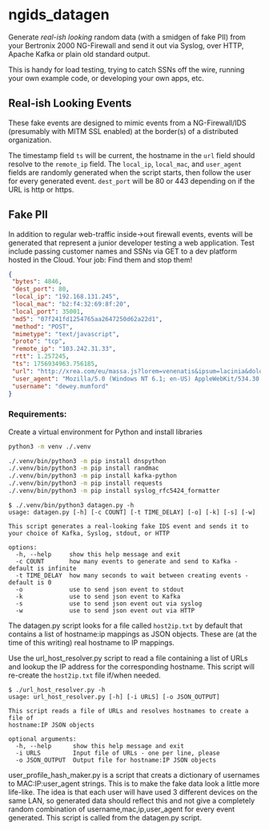 # ngids_datagen
 Generate *real-ish looking* random data (with a smidgen of fake PII) from your Bertronix 2000 NG-Firewall and send it out via Syslog, over HTTP, Apache Kafka or plain old standard output. 

 This is handy for load testing, trying to catch SSNs off the wire, running your own example code, or developing your own apps, etc.

 ## Real-ish Looking Events
 These fake events are designed to mimic events from a NG-Firewall/IDS (presumably with MITM SSL enabled) at the border(s) of a distributed organization. 
 
 The timestamp field `ts` will be current, the hostname in the `url` field should resolve to the `remote_ip` field.  The `local_ip`, `local_mac`, and `user_agent` fields are randomly generated when the script starts, then follow the user for every generated event.  `dest_port` will be 80 or 443 depending on if the URL is http or https.

 ## Fake PII
 In addition to regular web-traffic inside->out firewall events, events will be generated that represent a junior developer testing a web application. Test include passing customer names and SSNs via GET to a dev platform hosted in the Cloud. Your job: Find them and stop them!

 ```JSON
{
  "bytes": 4846,
  "dest_port": 80,
  "local_ip": "192.168.131.245",
  "local_mac": "b2:f4:32:69:8f:20",
  "local_port": 35001,
  "md5": "07f241fd1254765aa2647250d62a22d1",
  "method": "POST",
  "mimetype": "text/javascript",
  "proto": "tcp",
  "remote_ip": "103.242.31.33",
  "rtt": 1.257245,
  "ts": 1756934963.756185,
  "url": "http://xrea.com/eu/massa.js?lorem=venenatis&ipsum=lacinia&dolor=aenean&sit=sit&amet=amet",
  "user_agent": "Mozilla/5.0 (Windows NT 6.1; en-US) AppleWebKit/534.30 (KHTML, like Gecko) Chrome/12.0.750.0 Safari/534.30",
  "username": "dewey.mumford"
}
```

 ### Requirements:
 Create a virtual environment for Python and install libraries

 ```sh
 python3 -m venv ./.venv
 ```
 ```sh
./.venv/bin/python3 -m pip install dnspython
./.venv/bin/python3 -m pip install randmac
./.venv/bin/python3 -m pip install kafka-python
./.venv/bin/python3 -m pip install requests
./.venv/bin/python3 -m pip install syslog_rfc5424_formatter
 ```


```
$ ./.venv/bin/python3 datagen.py -h
usage: datagen.py [-h] [-c COUNT] [-t TIME_DELAY] [-o] [-k] [-s] [-w]

This script generates a real-looking fake IDS event and sends it to your choice of Kafka, Syslog, stdout, or HTTP

options:
  -h, --help     show this help message and exit
  -c COUNT       how many events to generate and send to Kafka - default is infinite
  -t TIME_DELAY  how many seconds to wait between creating events - default is 0
  -o             use to send json event to stdout
  -k             use to send json event to Kafka
  -s             use to send json event out via syslog
  -w             use to send json event out via HTTP
```



The datagen.py script looks for a file called ```host2ip.txt``` by default that contains a list of hostname:ip mappings as JSON objects.  These are (at the time of this writing) real hostname to IP mappings.

Use the url_host_resolver.py script to read a file containing a list of URLs and lookup the IP address for the corresponding hostname.  This script will re-create the ```host2ip.txt``` file if/when needed.

```
$ ./url_host_resolver.py -h
usage: url_host_resolver.py [-h] [-i URLS] [-o JSON_OUTPUT]

This script reads a file of URLs and resolves hostnames to create a file of
hostname:IP JSON objects

optional arguments:
  -h, --help      show this help message and exit
  -i URLS         Input file of URLs - one per line, please
  -o JSON_OUTPUT  Output file for hostname:IP JSON objects
```


user_profile_hash_maker.py is a script that creats a dictionary of usernames to MAC:IP:user_agent strings.  This is to make the fake data look a little more life-like.  The idea is that each user will have used 3 different devices on the same LAN, so generated data should reflect this and not give a completely random combination of username,mac,ip,user_agent for every event generated.  This script is called from the datagen.py script.